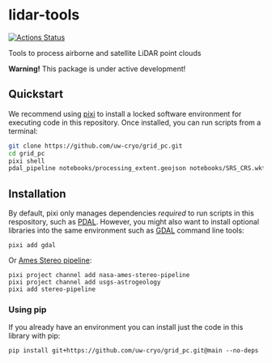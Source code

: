 # lidar-tools

[![Actions Status][actions-badge]][actions-link]

[actions-badge]:            https://github.com/uw-cryo/lidar-tools/workflows/Tests/badge.svg
[actions-link]:             https://github.com/uw-cryo/lidar-tools/actions

Tools to process airborne and satellite LiDAR point clouds

**Warning!** This package is under active development!

## Quickstart

We recommend using [pixi](https://pixi.sh/latest/) to install a locked software environment for executing code in this repository. Once installed, you can run scripts from a terminal:

```bash
git clone https://github.com/uw-cryo/grid_pc.git
cd grid_pc
pixi shell
pdal_pipeline notebooks/processing_extent.geojson notebooks/SRS_CRS.wkt notebooks/UTM_13N_WGS84_G2139_3D.wkt /tmp/dem
```

## Installation

By default, pixi only manages dependencies *required* to run scripts in this respository, such as [PDAL](https://pdal.io). However, you might also want to install optional libraries into the same environment such as [GDAL](https://github.com/OSGeo/gdal) command line tools:

```
pixi add gdal
```

Or [Ames Stereo pipeline](https://stereopipeline.readthedocs.io/en/latest/installation.html#conda-intro):
```
pixi project channel add nasa-ames-stereo-pipeline
pixi project channel add usgs-astrogeology
pixi add stereo-pipeline
```

### Using pip

If you already have an environment you can install just the code in this library with pip:

```
pip install git+https://github.com/uw-cryo/grid_pc.git@main --no-deps
```
